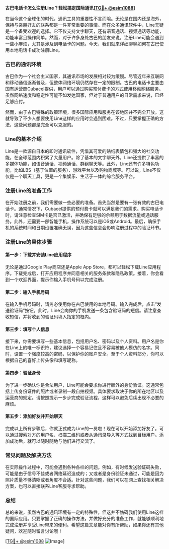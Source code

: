 **古巴电话卡怎么注册Line？轻松搞定国际通讯[[TG💪+ @esim1088](https://t.me/s/esim1088)]**

在当今这个全球化的时代，通讯工具的重要性不言而喻。无论是在国内还是海外，保持与亲朋好友的联系都是一件非常重要的事情。而在众多通讯软件中，Line无疑是一个备受欢迎的选择。它不仅支持文字聊天，还有语音通话、视频通话等功能，功能丰富且操作简单。然而，对于许多身处古巴的朋友来说，注册Line可能会遇到一些小麻烦，尤其是涉及到电话卡的问题。今天，我们就来详细聊聊如何在古巴使用本地电话卡成功注册Line。

### 古巴的通讯环境

古巴作为一个社会主义国家，其通讯市场的发展相对较为缓慢。尽管近年来互联网和移动通信逐渐普及，但整体网络环境仍然存在一定的限制。古巴的电话卡主要由国有运营商Cubacel提供，用户可以通过购买预付费卡的方式使用移动网络服务。虽然网络速度和稳定性可能不如发达国家，但对于普通用户的日常需求来说，已经足够应付。

然而，由于古巴特殊的政策环境，很多国际应用和服务在该地区并不完全开放。这就导致了不少人想要使用Line这样的应用时会遇到困难。不过，只要掌握正确的方法，这些问题都是完全可以克服的。

### Line的基本介绍

Line是一款源自日本的即时通讯软件，凭借其可爱的贴纸表情包和强大的社交功能，在全球范围内积累了大量用户。除了基本的文字聊天外，Line还提供了丰富的多媒体功能，如语音通话、视频通话、群组聊天等。此外，Line还有许多特色功能，比如LBS（基于位置的服务）、游戏平台以及购物商城等。可以说，Line不仅仅是一个聊天工具，更是一个集娱乐、生活于一体的综合服务平台。

### 注册Line的准备工作

在开始注册之前，我们需要做一些必要的准备。首先当然是要有一张有效的古巴电话卡。通常情况下，Cubacel提供的预付费卡就可以满足我们的需求。购买电话卡时，请注意检查SIM卡是否已激活，并确保有足够的余额用于数据流量或通话服务。此外，还需要一部智能手机，操作系统可以是iOS或Android。最后，确保手机的系统时间和日期设置准确无误，因为这些信息会影响注册过程中的验证环节。

### 注册Line的具体步骤

#### 第一步：下载并安装Line应用程序

无论是通过Google Play商店还是Apple App Store，都可以轻松下载Line应用程序。下载完成后，打开应用程序并同意相关的服务条款和隐私政策。接着，你会看到一个欢迎界面，提示你输入手机号码以完成注册。

#### 第二步：输入手机号码

在输入手机号码时，请务必使用你在古巴使用的本地号码。输入完成后，点击“发送验证码”按钮。此时，Line会向你的手机发送一条包含验证码的短信。请注意查收短信，并将收到的验证码填入指定的框内。

#### 第三步：填写个人信息

接下来，你需要填写一些基本信息，包括用户名、密码以及个人资料。用户名是你在Line上的唯一标识符，建议选择一个容易记住且不容易被他人模仿的名字。同时，设置一个强度较高的密码，以保护你的账户安全。至于个人资料部分，你可以根据自己的喜好上传头像和填写昵称。

#### 第四步：验证身份

为了进一步确认你是合法用户，Line可能会要求你进行额外的身份验证。这通常包括上传身份证件的照片或者录制一段自拍视频。具体要求取决于你的所在地区以及运营商的规定。请按照提示一步步完成验证流程，这样可以避免后续出现不必要的麻烦。

#### 第五步：添加好友并开始聊天

完成以上所有步骤后，你就正式成为Line的一员啦！现在可以开始添加好友了。可以通过搜索对方的用户名、扫描二维码或者从通讯录导入等方式找到目标用户。添加成功后，就可以随时随地与他们进行交流了。

### 常见问题及解决方法

在实际操作过程中，可能会遇到各种各样的问题。例如，有时候发送验证码失败，可能是由于信号不佳或者网络延迟造成的；又或者是身份验证未通过，可能是因为照片质量不够清晰或者角度不合适。针对这些问题，我们可以在网上查找相关解决方案，也可以直接联系Line客服寻求帮助。

### 总结

总的来说，虽然古巴的通讯环境有一定的特殊性，但这并不妨碍我们使用Line这样的国际应用。只要掌握了正确的操作方法，并做好充分的准备工作，就能够顺利地完成注册并享受Line带来的便利。希望这篇文章能对你有所帮助，如果你还有其他疑问，欢迎随时留言讨论哦！

[[TG💪+ @esim1088](https://t.me/s/esim1088) ![Image](https://i.postimg.cc/4NQfJmqS/Snipaste-2025-05-13-00-14-12.png)]